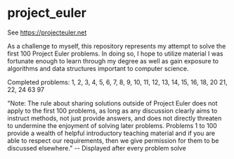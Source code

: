 # project_euler

See https://projecteuler.net

As a challenge to myself, this repository represents my attempt to solve the
first 100 Project Euler problems. In doing so, I hope to utilize material I was
fortunate enough to learn through my degree as well as gain exposure to
algorithms and data structures important to computer science.

Completed problems: 1, 2, 3, 4, 5, 6, 7, 8, 9, 10, 
                    11, 12, 13, 14, 15, 16, 18, 20
                    21, 22, 24
                    63
                    97

"Note: The rule about sharing solutions outside of Project Euler does not apply
to the first 100 problems, as long as any discussion clearly aims to instruct
methods, not just provide answers, and does not directly threaten to undermine
the enjoyment of solving later problems. Problems 1 to 100 provide a wealth of
helpful introductory teaching material and if you are able to respect our
requirements, then we give permission for them to be discussed elsewhere."
-- Displayed after every problem solve
